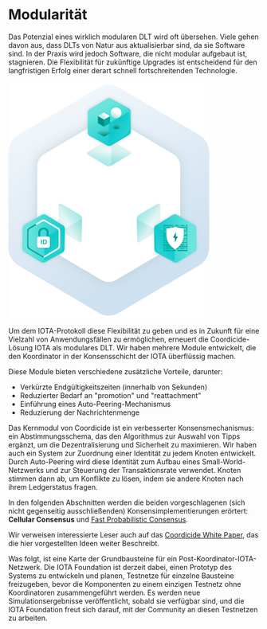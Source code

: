 # Modularität

Das Potenzial eines wirklich modularen DLT wird oft übersehen. Viele gehen davon aus, dass DLTs von Natur aus aktualisierbar sind, da sie Software sind. In der Praxis wird jedoch Software, die nicht modular aufgebaut ist, stagnieren. Die Flexibilität für zukünftige Upgrades ist entscheidend für den langfristigen Erfolg einer derart schnell fortschreitenden Technologie.

![03_hexagon-modularity](https://github.com/einfachiota/coordicide/raw/master/assets/03_hexagon-modularity.png)

Um dem IOTA-Protokoll diese Flexibilität zu geben und es in Zukunft für eine Vielzahl von Anwendungsfällen zu ermöglichen, erneuert die Coordicide-Lösung IOTA als modulares DLT. Wir haben mehrere Module entwickelt, die den Koordinator in der Konsensschicht der IOTA überflüssig machen.

Diese Module bieten verschiedene zusätzliche Vorteile, darunter:

- Verkürzte Endgültigkeitszeiten (innerhalb von Sekunden)
- Reduzierter Bedarf an "promotion" und "reattachment"
- Einführung eines Auto-Peering-Mechanismus
- Reduzierung der Nachrichtenmenge

Das Kernmodul von Coordicide ist ein verbesserter Konsensmechanismus: ein Abstimmungsschema, das den Algorithmus zur Auswahl von Tipps ergänzt, um die Dezentralisierung und Sicherheit zu maximieren. Wir haben auch ein System zur Zuordnung einer Identität zu jedem Knoten entwickelt. Durch Auto-Peering wird diese Identität zum Aufbau eines Small-World-Netzwerks und zur Steuerung der Transaktionsrate verwendet. Knoten stimmen dann ab, um Konflikte zu lösen, indem sie andere Knoten nach ihrem Ledgerstatus fragen.

In den folgenden Abschnitten werden die beiden vorgeschlagenen (sich nicht gegenseitig ausschließenden) Konsensimplementierungen erörtert: **Cellular Consensus** und [Fast Probabilistic Consensus](https://arxiv.org/pdf/1905.10895.pdf).


Wir verweisen interessierte Leser auch auf das [Coordicide White Paper](https://files.iota.org/papers/Coordicide_WP.pdf), das die hier vorgestellten Ideen weiter Beschreibt.

Was folgt, ist eine Karte der Grundbausteine für ein Post-Koordinator-IOTA-Netzwerk. Die IOTA Foundation ist derzeit dabei, einen Prototyp des Systems zu entwickeln und planen, Testnetze für einzelne Bausteine freizugeben, bevor die Komponenten zu einem einzigen Testnetz ohne Koordinatoren zusammengeführt werden. Es werden neue Simulationsergebnisse veröffentlicht, sobald sie verfügbar sind, und die IOTA Foundation freut sich darauf, mit der Community an diesen Testnetzen zu arbeiten.